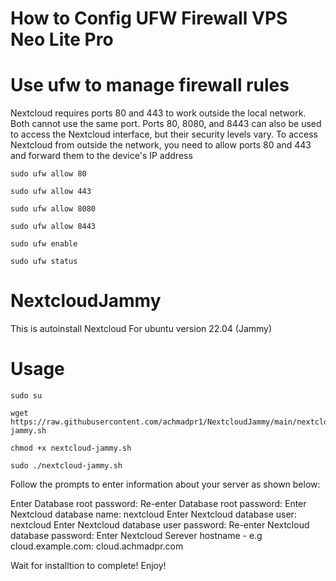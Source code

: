 # How to Config UFW Firewall VPS Neo Lite Pro
# Use ufw to manage firewall rules

Nextcloud requires ports 80 and 443 to work outside the local network. Both cannot use the same port. 
Ports 80, 8080, and 8443 can also be used to access the Nextcloud interface, but their security levels vary. 
To access Nextcloud from outside the network, you need to allow ports 80 and 443 and forward them to the device's IP address
```
sudo ufw allow 80
```
```
sudo ufw allow 443
```
```
sudo ufw allow 8080
```
```
sudo ufw allow 8443
```
```
sudo ufw enable
```
```
sudo ufw status
```


# NextcloudJammy
This is autoinstall Nextcloud For ubuntu version 22.04 (Jammy)

# Usage
```
sudo su
```
```
wget https://raw.githubusercontent.com/achmadpr1/NextcloudJammy/main/nextcloud-jammy.sh
```
```
chmod +x nextcloud-jammy.sh
```
```
sudo ./nextcloud-jammy.sh
```

Follow the prompts to enter information about your server as shown below:

Enter Database root password: Re-enter Database root password: Enter Nextcloud database name: nextcloud Enter Nextcloud database user: nextcloud Enter Nextcloud database user password: Re-enter Nextcloud database password: Enter Nextcloud Serever hostname - e.g cloud.example.com: cloud.achmadpr.com

Wait for installtion to complete!
Enjoy!
